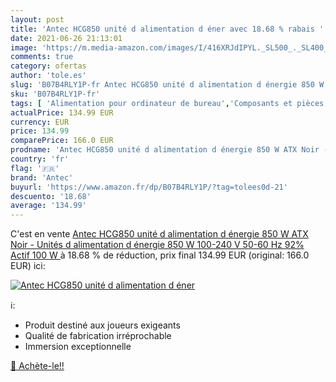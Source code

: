 ```yaml
---
layout: post
title: 'Antec HCG850 unité d alimentation d éner avec 18.68 % rabais '
date: 2021-06-26 21:13:01
image: 'https://m.media-amazon.com/images/I/416XRJdIPYL._SL500_._SL400_.jpg'
comments: true
category: ofertas
author: 'tole.es'
slug: 'B07B4RLY1P-fr Antec HCG850 unité d alimentation d énergie 850 W ATX Noir...'
sku: 'B07B4RLY1P-fr'
tags: [ 'Alimentation pour ordinateur de bureau','Composants et pièces de remplacement','Composants internes','Informatique','antec', ]
actualPrice: 134.99 EUR
currency: EUR
price: 134.99
comparePrice: 166.0 EUR
prodname: 'Antec HCG850 unité d alimentation d énergie 850 W ATX Noir - Unités d alimentation d énergie  850 W  100-240 V  50-60 Hz  92%  Actif  100 W '
country: 'fr'
flag: '🇫🇷'
brand: 'Antec'
buyurl: 'https://www.amazon.fr/dp/B07B4RLY1P/?tag=tolees0d-21'
descuento: '18.68'
average: '134.99'
---
```


C'est en vente [Antec HCG850 unité d alimentation d énergie 850 W ATX Noir - Unités d alimentation d énergie  850 W  100-240 V  50-60 Hz  92%  Actif  100 W ](https://www.amazon.fr/dp/B07B4RLY1P/?tag=tolees0d-21)  à  18.68 % de réduction, prix final  134.99 EUR (original: 166.0 EUR) ici:

[![Antec HCG850 unité d alimentation d éner](https://m.media-amazon.com/images/I/416XRJdIPYL._SL500_._SL400_.jpg)](https://www.amazon.fr/dp/B07B4RLY1P/?tag=tolees0d-21)

ℹ️:

- Produit destiné aux joueurs exigeants
- Qualité de fabrication irréprochable
- Immersion exceptionnelle

[🛒 Achète-le!!](https://www.amazon.fr/dp/B07B4RLY1P/?tag=tolees0d-21)
